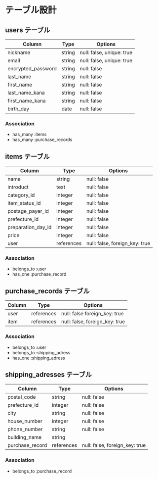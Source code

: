 # テーブル設計

## users テーブル

| Column             | Type   | Options                  |
| ----------------   | ------ | -------------------------|
| nickname           | string | null: false, unique: true|
| email              | string | null: false, unique: true|
| encrypted_password | string | null: false              |
| last_name          | string | null: false              |
| first_name         | string | null: false              |
| last_name_kana     | string | null: false              |
| first_name_kana    | string | null: false              |
| birth_day          | date   | null: false              |

### Association
- has_many :items
- has_many :purchase_records

## items テーブル

| Column             | Type       | Options                        |
| -------------------| -----------| -------------------------------|
| name          | string     | null: false                    |
| introduct          | text       | null: false                    |
| category_id        | integer    | null: false                    |
| item_status_id     | integer    | null: false                    |
| postage_payer_id   | integer    | null: false                    |
| prefecture_id      | integer    | null: false                    |
| preparation_day_id | integer    | null: false                    |
| price              | integer    | null: false                    |
| user               | references | null: false, foreign_key: true |

### Association
- belongs_to :user
- has_one :purchase_record

## purchase_records テーブル

| Column      | Type       | Options                        |
| ------------| ---------- | ------------------------------ |
| user        | references | null: false  foreign_key: true |
| item        | references | null: false, foreign_key: true |

### Association
- belongs_to :user
- belongs_to :shipping_adress
- has_one :shipping_adress

## shipping_adresses テーブル

| Column           | Type       | Options                        |
| -----------------| ---------- | ------------------------------ |
| postal_code      | string     | null: false                    |
| prefecture_id    | integer    | null: false                    |
| city             | string     | null: false                    |
| house_number     | integer    | null: false                    |
| phone_number     | string     | null: false                    |
| building_name    | string     |                                |
| purchase_record  | references | null: false, foreign_key: true |

### Association
- belongs_to :purchase_record